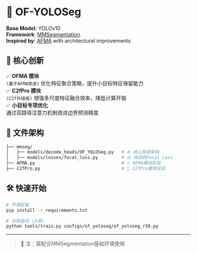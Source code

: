 # 🚀 OF-YOLOSeg

**Base Model**: YOLOv10   
**Framework**: [MMSegmentation](https://github.com/open-mmlab/mmsegmentation)  
**Inspired by**: [AFMA](https://github.com/ShengtianSang/AFMA) with architectural improvements

## 🧠 核心创新
✅ **OFMA 模块**  
`(基于AFMA改进)` 优化特征聚合策略，提升小目标特征保留能力  
✅ **C2fPro 模块**  
`(C2f升级版)` 增强多尺度特征融合效率，降低计算开销  
✅ **小目标专项优化**  
通过双路径注意力机制改进边界预测精度

## 📂 文件架构
```bash
├── mmseg/
│   ├── models/decode_heads/OF_YOLOSeg.py   # 🌐 核心网络架构
│   ├── models/losses/focal_loss.py         # ⚖️ 改进的Focal Loss
├── AFMA.py                                 # 🔥 OFMA模块实现
├── C2fPro.py                               # 💎 C2fPro模块实现
```

## 🛠️ 快速开始
```bash
# 环境安装
pip install -r requirements.txt

# 训练指令（示例）
python tools/train.py configs/of_yoloseg/of_yoloseg_r50.py
```

---

> 📌 注：需配合MMSegmentation基础环境使用
